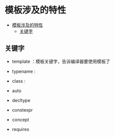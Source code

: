 
# 模板涉及的特性
- [模板涉及的特性](#模板涉及的特性)
  - [关键字](#关键字)

## 关键字

- template ：模板关键字，告诉编译器要使用模板了

- typename : 

- class : 

- auto

- decltype

- constexpr

- concept
  
- requires